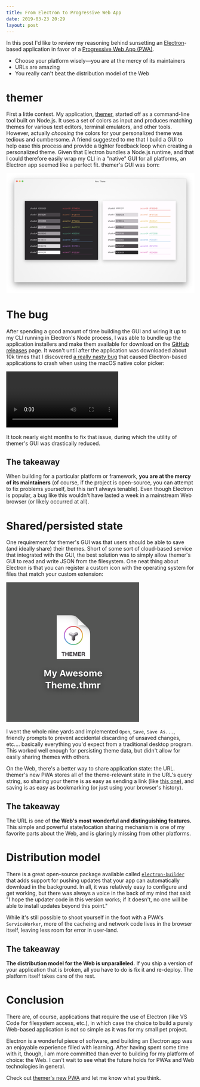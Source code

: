 ```yaml
---
title: From Electron to Progressive Web App
date: 2019-03-23 20:29
layout: post
---
```


In this post I'd like to review my reasoning behind sunsetting an [Electron](https://electronjs.org)-based application in favor of a [Progressive Web App (PWA)](https://developers.google.com/web/progressive-web-apps/).

<div class="tldr">
  <ul>
    <li>Choose your platform wisely—you are at the mercy of its maintainers</li>
    <li>URLs are amazing</li>
    <li>You really can't beat the distribution model of the Web</li>
  </ul>
</div>

# themer

First a little context. My application, [themer](https://github.com/mjswensen/themer), started off as a command-line tool built on Node.js. It uses a set of colors as input and produces matching themes for various text editors, terminal emulators, and other tools. However, actually _choosing_ the colors for your personalized theme was tedious and cumbersome. A friend suggested to me that I build a GUI to help ease this process and provide a tighter feedback loop when creating a personalized theme. Given that Electron bundles a Node.js runtime, and that I could therefore easily wrap my CLI in a "native" GUI for all platforms, an Electron app seemed like a perfect fit. themer's GUI was born:

![themer's electron GUI](/blog/images/themer-gui.png)

# The bug

After spending a good amount of time building the GUI and wiring it up to my CLI running in Electron's Node process, I was able to bundle up the application installers and make them available for download on the [GitHub releases](https://github.com/mjswensen/themer-gui/releases) page. It wasn't until after the application was downloaded about 10k times that I discovered [a really nasty bug](https://github.com/electron/electron/issues/13596) that caused Electron-based applications to crash when using the macOS native color picker:

<video controls autoplay loop>
  <source src="/blog/videos/themer-gui-crash.webm" type="video/webm">
  <source src="/blog/videos/themer-gui-crash.mp4" type="video/mp4">
</video>

It took nearly eight months to fix that issue, during which the utility of themer's GUI was drastically reduced.

## The takeaway

When building for a particular platform or framework, **you are at the mercy of its maintainers** (of course, if the project is open-source, you can attempt to fix problems yourself, but this isn't always tenable). Even though Electron is popular, a bug like this wouldn't have lasted a week in a mainstream Web browser (or likely occurred at all).

# Shared/persisted state

One requirement for themer's GUI was that users should be able to save (and ideally share) their themes. Short of some sort of cloud-based service that integrated with the GUI, the best solution was to simply allow themer's GUI to read and write JSON from the filesystem. One neat thing about Electron is that you can register a custom icon with the operating system for files that match your custom extension:

![themer GUI's custom .thmr file extension and icon](/blog/images/themer-file.png)

I went the whole nine yards and implemented `Open`, `Save`, `Save As...`, friendly prompts to prevent accidental discarding of unsaved changes, etc.... basically everything you'd expect from a traditional desktop program. This worked well enough for persisting theme data, but didn't allow for easily sharing themes with others.

On the Web, there's a better way to share application state: the URL. themer's new PWA stores all of the theme-relevant state in the URL's query string, so sharing your theme is as easy as sending a link (like [this one](https://themer.dev/?colors.dark.accent0=%23CA3E5A&colors.dark.accent1=%23D8843E&colors.dark.accent2=%23EBB062&colors.dark.accent3=%2381A559&colors.dark.accent4=%2342ABAB&colors.dark.accent5=%234496CD&colors.dark.accent6=%239770B2&colors.dark.accent7=%23B35D8D&colors.dark.shade0=%2313222E&colors.dark.shade7=%23ACBECC&activeColorSet=dark&calculateIntermediaryShades.dark=true&calculateIntermediaryShades.light=true)), and saving is as easy as bookmarking (or just using your browser's history).

## The takeaway

The URL is one of **the Web's most wonderful and distinguishing features.** This simple and powerful state/location sharing mechanism is one of my favorite parts about the Web, and is glaringly missing from other platforms.

# Distribution model

There is a great open-source package available called [`electron-builder`](https://www.electron.build/) that adds support for pushing updates that your app can automatically download in the background. In all, it was relatively easy to configure and get working, but there was always a voice in the back of my mind that said: "I hope the updater code in this version works; if it doesn't, no one will be able to install updates beyond this point."

While it's still possible to shoot yourself in the foot with a PWA's `ServiceWorker`, more of the cacheing and network code lives in the browser itself, leaving less room for error in user-land.

## The takeaway

**The distribution model for the Web is unparalleled.** If you ship a version of your application that is broken, all you have to do is fix it and re-deploy. The platform itself takes care of the rest.

# Conclusion

There are, of course, applications that require the use of Electron (like VS Code for filesystem access, etc.), in which case the choice to build a purely Web-based application is not so simple as it was for my small pet project.

Electron is a wonderful piece of software, and building an Electron app was an enjoyable experience filled with learning. After having spent some time with it, though, I am more committed than ever to building for my platform of choice: the Web. I can't wait to see what the future holds for PWAs and Web technologies in general.

Check out [themer's new PWA](https://themer.dev) and let me know what you think.
